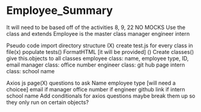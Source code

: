 # Employee_Summary
It will need to be based off of the activities 8, 9, 22
NO MOCKS
Use the class and extends 
Employee is the master class
    manager
    engineer
    intern

Pseudo code
import directory structure (X)
create test.js for every class in file(x)
    populate tests()
FormatHTML [it will be provided] ()
Create classes()
    give this.objects to all classes
        employee class: name, employee type, ID, email
        manager class: office number
        engineer class: git hub page
        intern class: school name

Axios js page(X)
    questions to ask
        Name
        employee type [will need a choicee]
        email
    if manager
        office number
    if engineer
        github link
    if intern 
        school name
Add conditionals for axios questions
    maybe break them up so they only run on certain objects?
    